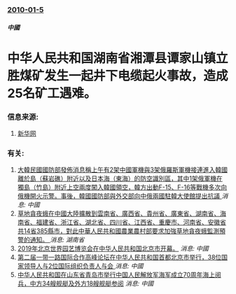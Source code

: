 ### [2010-01-5](/news/2010/01/5/index.md)

##### 中國
#  中华人民共和国湖南省湘潭县谭家山镇立胜煤矿发生一起井下电缆起火事故，造成25名矿工遇难。




### 信息来源:

1. [新华网](http://news.xinhuanet.com/society/2010-01/07/content_12771691.htm)

### 有关:

1. [ 大韓民國國防部發佈消息稱上午有2架中國軍機與3架俄羅斯軍機接連進入韓國離於島（蘇岩礁）附近以及日本海（東海）的防空識別區，其中1架俄軍機在獨島（竹島）附近上空兩度闖入韓國領空，韓方出動F-15、F-16等戰機多次向俄機開火示警。事後，韓國國防部與外交部向中俄兩國駐韓大使館提出抗議 ](/news/2019/07/23/大韓民國國防部發佈消息稱上午有2架中國軍機與3架俄羅斯軍機接連進入韓國離於島-蘇岩礁-附近以及日本海-東海-的防空識別.md) _消息: 中國_
2. [草地貪夜蛾在中國大陸擴散到雲南省、廣西省、貴州省、廣東省、湖南省、海南省、福建省、浙江省、湖北省、四川省、江西省、重慶市、河南省、安徽省共14省385縣市，對此中華人民共和國農業農村部要求加強草地貪夜蛾監測預警的通知。 ](/news/2019/05/21/草地貪夜蛾在中國大陸擴散到雲南省-廣西省-貴州省-廣東省-湖南省-海南省-福建省-浙江省-湖北省-四川省-江西省-重慶市.md) _消息: 湖南省_
3. [2019年北京世界园艺博览会在中华人民共和国北京市开幕。](/news/2019/04/29/2019年北京世界园艺博览会在中华人民共和国北京市开幕.md) _消息: 中國_
4. [第二届一带一路国际合作高峰论坛在中华人民共和国首都北京市举行，38位国家领导人与2位国际组织负责人与会 ](/news/2019/04/25/第二届一带一路国际合作高峰论坛在中华人民共和国首都北京市举行-38位国家领导人与2位国际组织负责人与会.md) _消息: 中國_
5. [中华人民共和国在山东省青岛市举行中国人民解放军海军成立70周年海上阅兵，中方34艘舰艇及外方18艘舰艇参阅](/news/2019/04/23/中华人民共和国在山东省青岛市举行中国人民解放军海军成立70周年海上阅兵-中方34艘舰艇及外方18艘舰艇参阅.md) _消息: 中國_
